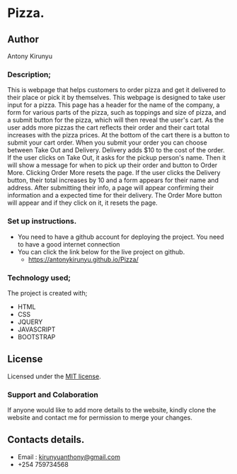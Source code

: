 # Pizza.
## Author
Antony Kirunyu
### Description;
This is webpage that helps customers to order pizza and get it delivered to their place or pick it by themselves.
This  webpage is designed to take user input for a pizza. This page has a header for the name of the company, a form for 
various parts of the pizza, such as toppings and size of pizza, and a submit button for the pizza, which will 
then reveal the user's cart. As the user adds more pizzas the cart reflects their order and their cart total 
increases with the pizza prices. At the bottom of the cart there is a button to submit your cart order. When you 
submit your order you can choose between Take Out and Delivery. Delivery adds $10 to the cost of the order. If the
user clicks on Take Out, it asks for the pickup person's name. Then it will show a message for when to pick up 
their order and button to Order More. Clicking Order More resets the page. If the user clicks the Delivery button,
their total increases by 10 and a form appears for their name and address. After submitting their info, a page will
appear confirming their information and a expected time for their delivery. The Order More button will appear and 
if they click on it, it resets the page.
### Set up instructions.
* You need to have a github account for deploying the project.
You need to have a good internet connection
* You can click the link below for the live project on github.
  * https://antonykirunyu.github.io/Pizza/
### Technology used;
The project is created with;
* HTML
* CSS
* JQUERY
* JAVASCRIPT
* BOOTSTRAP
## License
Licensed under the [MIT license](LICENSE). 
 ### Support and Colaboration
 If anyone would like to add more details to the website, kindly clone the website and contact me for permission to merge your changes.
 ## Contacts details.
 * Email : kirunyuanthony@gmail.com
 * +254 759734568
